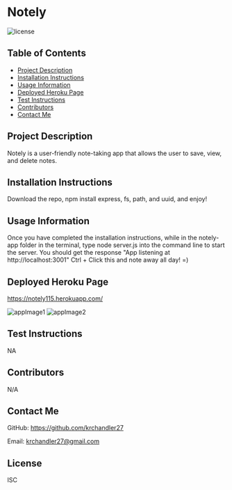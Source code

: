 # Notely

![license](https://img.shields.io/badge/license-ISC-blue)

## Table of Contents
* [Project Description](#project-description)
* [Installation Instructions](#installation-instructions)
* [Usage Information](#usage-information)
* [Deployed Heroku Page](#deployed-heroku-page)
* [Test Instructions](#test-instructions)
* [Contributors](#contributors)
* [Contact Me](#contact-me)

## Project Description
Notely is a user-friendly note-taking app that allows the user to save, view, and delete notes. 

## Installation Instructions
Download the repo, npm install express, fs, path, and uuid, and enjoy!

## Usage Information
Once you have completed the installation instructions, while in the notely-app folder in the terminal, type node server.js into the command line to start the server. You should get the response "App listening at http://localhost:3001" Ctrl + Click this and note away all day! =)

## Deployed Heroku Page
https://notely115.herokuapp.com/

![appImage1](https://user-images.githubusercontent.com/116527506/217707799-5ca68352-3924-4f3b-b2ce-34ecda155302.JPG)
![appImage2](https://user-images.githubusercontent.com/116527506/217707803-8c209fc0-5107-40d9-a8fe-6151121f1877.JPG)

## Test Instructions
NA

## Contributors
N/A

## Contact Me
GitHub: https://github.com/krchandler27

Email: krchandler27@gmail.com

## License
ISC